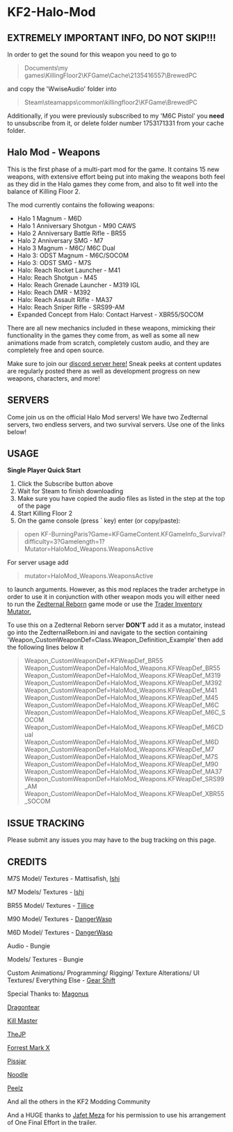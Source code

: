 # KF2-Halo-Mod

## EXTREMELY IMPORTANT INFO, DO NOT SKIP!!!

In order to get the sound for this weapon you need to go to
>Documents\my games\KillingFloor2\KFGame\Cache\2135416557\BrewedPC

and copy the 'WwiseAudio' folder into
>Steam\steamapps\common\killingfloor2\KFGame\BrewedPC

Additionally, if you were previously subscribed to my 'M6C Pistol' you **need** to unsubscribe from it, or delete folder number 1753171331 from your cache folder.

## Halo Mod - Weapons
This is the first phase of a multi-part mod for the game. It contains 15 new weapons, with extensive effort being put into making the weapons both feel as they did in the Halo games they come from, and also to fit well into the balance of Killing Floor 2.

The mod currently contains the following weapons:

- Halo 1 Magnum - M6D
- Halo 1 Anniversary Shotgun - M90 CAWS
- Halo 2 Anniversary Battle Rifle - BR55
- Halo 2 Anniversary SMG - M7
- Halo 3 Magnum - M6C/ M6C Dual
- Halo 3: ODST Magnum - M6C/SOCOM
- Halo 3: ODST SMG - M7S
- Halo: Reach Rocket Launcher - M41
- Halo: Reach Shotgun - M45
- Halo: Reach Grenade Launcher - M319 IGL
- Halo: Reach DMR - M392
- Halo: Reach Assault Rifle - MA37
- Halo: Reach Sniper Rifle - SRS99-AM
- Expanded Concept from Halo: Contact Harvest - XBR55/SOCOM

There are all new mechanics included in these weapons, mimicking their functionality in the games they come from, as well as some all new animations made from scratch, completely custom audio, and they are completely free and open source.

Make sure to join our [discord server here!](https://discord.gg/9AXPjaQ) Sneak peeks at content updates are regularly posted there as well as development progress on new weapons, characters, and more!


## SERVERS
Come join us on the official Halo Mod servers! We have two Zedternal servers, two endless servers, and two survival servers. Use one of the links below!


## USAGE
**Single Player Quick Start**
1. Click the Subscribe button above
2. Wait for Steam to finish downloading
3. Make sure you have copied the audio files as listed in the step at the top of the page
3. Start Killing Floor 2
4. On the game console (press ` key) enter (or copy/paste):
>open KF-BurningParis?Game=KFGameContent.KFGameInfo_Survival?difficulty=3?Gamelength=1?Mutator=HaloMod_Weapons.WeaponsActive

For server usage add

>mutator=HaloMod_Weapons.WeaponsActive

to launch arguments. However, as this mod replaces the trader archetype in order to use it in conjunction with other weapon mods you will either need to run the [Zedternal Reborn](https://steamcommunity.com/sharedfiles/filedetails/?id=2058869377) game mode or use the [Trader Inventory Mutator.](https://steamcommunity.com/sharedfiles/filedetails/?id=1131663339)

To use this on a Zedternal Reborn server **DON'T** add it as a mutator, instead go into the ZedternalReborn.ini and navigate to the section containing 'Weapon_CustomWeaponDef=Class.Weapon_Definition_Example'
then add the following lines below it

>Weapon_CustomWeaponDef=KFWeapDef_BR55
>Weapon_CustomWeaponDef=HaloMod_Weapons.KFWeapDef_BR55
>Weapon_CustomWeaponDef=HaloMod_Weapons.KFWeapDef_M319
>Weapon_CustomWeaponDef=HaloMod_Weapons.KFWeapDef_M392
>Weapon_CustomWeaponDef=HaloMod_Weapons.KFWeapDef_M41
>Weapon_CustomWeaponDef=HaloMod_Weapons.KFWeapDef_M45
>Weapon_CustomWeaponDef=HaloMod_Weapons.KFWeapDef_M6C
>Weapon_CustomWeaponDef=HaloMod_Weapons.KFWeapDef_M6C_SOCOM
>Weapon_CustomWeaponDef=HaloMod_Weapons.KFWeapDef_M6CDual
>Weapon_CustomWeaponDef=HaloMod_Weapons.KFWeapDef_M6D
>Weapon_CustomWeaponDef=HaloMod_Weapons.KFWeapDef_M7
>Weapon_CustomWeaponDef=HaloMod_Weapons.KFWeapDef_M7S
>Weapon_CustomWeaponDef=HaloMod_Weapons.KFWeapDef_M90
>Weapon_CustomWeaponDef=HaloMod_Weapons.KFWeapDef_MA37
>Weapon_CustomWeaponDef=HaloMod_Weapons.KFWeapDef_SRS99_AM
>Weapon_CustomWeaponDef=HaloMod_Weapons.KFWeapDef_XBR55_SOCOM


## ISSUE TRACKING
Please submit any issues you may have to the bug tracking on this page.


## CREDITS

M7S Model/ Textures - Mattisafish, [Ishi](https://steamcommunity.com/id/mendicat)

M7 Models/ Textures - [Ishi](https://steamcommunity.com/id/mendicat)

BR55 Model/ Textures - [Tillice](https://steamcommunity.com/id/Tillice)

M90 Model/ Textures - [DangerWasp](https://steamcommunity.com/id/dangerwasp)

M6D Model/ Textures - [DangerWasp](https://steamcommunity.com/id/dangerwasp)

Audio - Bungie

Models/ Textures - Bungie

Custom Animations/ Programming/ Rigging/ Texture Alterations/ UI Textures/ Everything Else - [Gear Shift](https://steamcommunity.com/id/g3arshift/)

Special Thanks to:
[Magonus](https://steamcommunity.com/id/magonus)

[Dragontear](https://steamcommunity.com/profiles/76561198057043296)

[Kill Master](https://steamcommunity.com/id/KlLLMaster)

[TheJP](https://steamcommunity.com/id/Altrentorae/)

[Forrest Mark X](https://steamcommunity.com/id/ForrestMarkX)

[Pissjar](https://steamcommunity.com/id/PissJar69)

[Noodle](https://steamcommunity.com/id/jwshields)

[Peelz](https://steamcommunity.com/id/LouisTakePILLz)

And all the others in the KF2 Modding Community

And a HUGE thanks to [Jafet Meza](https://www.youtube.com/channel/UCio5EkaSBFXlX4dRy-RzLXA) for his permission to use his arrangement of One Final Effort in the trailer.
